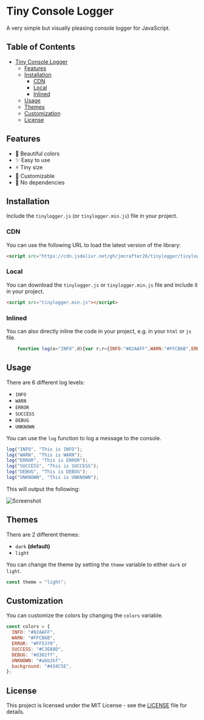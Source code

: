 # Tiny Console Logger

A very simple but visually pleasing console logger for JavaScript.

## Table of Contents

- [Tiny Console Logger](#tiny-console-logger)
  - [Features](#features)
  - [Installation](#installation)
    - [CDN](#cdn)
    - [Local](#local)
    - [Inlined](#inlined)
  - [Usage](#usage)
  - [Themes](#themes)
  - [Customization](#customization)
  - [License](#license)

## Features

- :art: Beautiful colors
- :sparkles: Easy to use
- :zap: Tiny size
- :wrench: Customizable
- :tada: No dependencies

## Installation

Include the `tinylogger.js` (or `tinylogger.min.js`) file in your project.

### CDN

You can use the following URL to load the latest version of the library:

```html
<script src="https://cdn.jsdelivr.net/gh/jmcrafter26/tinylogger/tinylogger.min.js"></script>
```

### Local

You can download the `tinylogger.js` or `tinylogger.min.js` file and include it in your project.

```html
<script src="tinylogger.min.js"></script>
```

### Inlined

You can also directly inline the code in your project, e.g. in your `html` or `js` file.

```js
    function log(o="INFO",d){var r;r={INFO:"#82AAFF",WARN:"#FFCB6B",ERROR:"#FF5370",SUCCESS:"#C3E88D",DEBUG:"#d382ff",UNKNOWN:"#abb2bf",background:"#434C5E"},console.log("%c [NAME OF YOUR APP] "+o+" %c "+d+" ","background: "+r[o]+"; color: "+r.background+"; padding: 1px; border-radius: 3px 0 0 3px;","background: "+r.background+"; color: "+r[o]+"; padding: 1px; border-radius: 0 3px 3px 0;")}
```

## Usage

There are 6 different log levels:

- `INFO`
- `WARN`
- `ERROR`
- `SUCCESS`
- `DEBUG`
- `UNKNOWN`

You can use the `log` function to log a message to the console.

```js
log("INFO", "This is INFO");
log("WARN", "This is WARN");
log("ERROR", "This is ERROR");
log("SUCCESS", "This is SUCCESS");
log("DEBUG", "This is DEBUG");
log("UNKNOWN", "This is UNKNOWN");
```

This will output the following:

![Screenshot](https://raw.githubusercontent.com/jmcrafter26/tinylogger/master/images/usage.png)

## Themes

There are 2 different themes:

- `dark` **(default)**
- `light`

You can change the theme by setting the `theme` variable to either `dark` or `light`.

```js
const theme = "light";
```

## Customization

You can customize the colors by changing the `colors` variable.

```js
const colors = {
  INFO: "#82AAFF",
  WARN: "#FFCB6B",
  ERROR: "#FF5370",
  SUCCESS: "#C3E88D",
  DEBUG: "#d382ff",
  UNKNOWN: "#abb2bf",
  background: "#434C5E",
};
```

## License

This project is licensed under the MIT License - see the [LICENSE](LICENSE) file for details.
